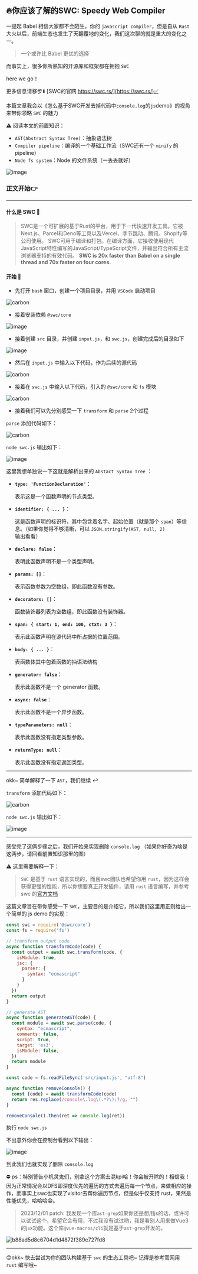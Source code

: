 #

## 🔥你应该了解的SWC: Speedy Web Compiler

一提起 Babel 相信大家都不会陌生，你的 `javascript compiler`，但是自从 `Rust` 大火以后，前端生态也发生了天翻覆地的变化，我们这次聊的就是重大的变化之一。

> 一个或许比 Babel 更优的选择

而事实上，很多你所熟知的开源库和框架都在拥抱 `SWC`

here we go！

更多信息请移步⬇️
[SWC的官网 https://swc.rs/](https://swc.rs/)✅

本篇文章我会以《怎么基于SWC开发去掉代码中`console.log`的`js`demo》的视角来带你领略 `SWC` 的魅力

⚠️ 阅读本文的前置知识：

- `AST(Abstract Syntax Tree)`：抽象语法树
- `Compiler pipeline`：编译的一个基础工作流（SWC还有一个 `minify` 的 pipeline）
- `Node fs system`：Node 的文件系统（一丢丢就好）

![image](https://github.com/newObjectccc/newObjectccc.github.io/assets/42132586/ce48ebda-3b54-4761-bf5e-8f41dd1258e6)

### 正文开始👉

------------------------------------------------

#### 什么是 SWC 📌

> SWC是一个可扩展的基于Rust的平台，用于下一代快速开发工具。它被Next.js、Parcel和Deno等工具以及Vercel、字节跳动、腾讯、Shopify等公司使用。
SWC可用于编译和打包。在编译方面，它接收使用现代JavaScript特性编写的JavaScript/TypeScript文件，并输出符合所有主流浏览器支持的有效代码。
**SWC is 20x faster than Babel on a single thread and 70x faster on four cores.**

#### 开始 📌

- 先打开 `bash` 窗口，创建一个项目目录，并用 `VSCode` 启动项目

![carbon](https://github.com/newObjectccc/newObjectccc.github.io/assets/42132586/4f0b1fde-be4e-4296-acc3-efb7e645fa3b)

- 接着安装依赖 `@swc/core`

![image](https://github.com/newObjectccc/newObjectccc.github.io/assets/42132586/716d6d38-988a-4999-9e56-441991ec0a6b)

- 接着创建 `src` 目录，并创建 `input.js`，和 `swc.js`，创建完成后的目录如下

![image](https://github.com/newObjectccc/newObjectccc.github.io/assets/42132586/3351fc21-aac3-49a9-b133-1f1c21b90f20)

- 然后在 `input.js` 中输入以下代码，作为后续的源代码

![carbon](https://github.com/newObjectccc/newObjectccc.github.io/assets/42132586/713ebc73-a474-4782-9ff1-9d30507d498c)

- 接着在 `swc.js` 中输入以下代码，引入的 `@swc/core` 和 `fs` 模块

![carbon](https://github.com/newObjectccc/newObjectccc.github.io/assets/42132586/3bdabb9c-c228-4243-a97d-27add2d9b8d9)

- 接着我们可以先分别感受一下 `transform` 和 `parse` 2个过程

`parse` 添加代码如下：

![carbon](https://github.com/newObjectccc/newObjectccc.github.io/assets/42132586/fbe0b342-824e-4151-8662-3c495f59d1c8)

`node swc.js` 输出如下：

![image](https://github.com/newObjectccc/newObjectccc.github.io/assets/42132586/c9d829e8-5255-460b-be91-e824307e6ecd)

这里我想单独说一下这就是解析出来的 `Abstact Syntax Tree` ：

- **`type: 'FunctionDeclaration'`**：

  表示这是一个函数声明的节点类型。
  
- **`identifier: { ... }`**：

  这是函数声明的标识符，其中包含着名字、起始位置（就是那个 `span`）等信息。（如果你觉得不够清晰，可以 `JSON.stringify(AST, null, 2)` 输出看看）
  
- **`declare: false`**：

  表明此函数声明不是一个类型声明。

- **`params: []`**：

  表示函数参数为空数组，即此函数没有参数。

- **`decorators: []`**：

  函数装饰器列表为空数组，即此函数没有装饰器。

- **`span: { start: 1, end: 100, ctxt: 3 }`**：

  表示此函数声明在源代码中所占据的位置范围。

- **`body: { ... }`**：

  表函数体其中包着函数的抽语法结构

- **`generator: false`**：

  表示此函数不是一个 generator 函数。

- **`async: false`**：

  表示此函数不是一个异步函数。

- **`typeParameters: null`**：

  表示此函数没有指定类型参数。

- **`returnType: null`**：

  表示此函数没有指定返回类型。

---------------------------------------------------

okk~ 简单解释了一下 `AST`，我们继续 ↩️

`transform` 添加代码如下：

![carbon](https://github.com/newObjectccc/newObjectccc.github.io/assets/42132586/30fe94f5-06ea-4378-9a0e-38621d820fd1)

`node swc.js` 输出如下：

![image](https://github.com/newObjectccc/newObjectccc.github.io/assets/42132586/5a9bd297-43da-4273-baee-c1ef85a84ea8)

---------------------------------------------------

感受完了这俩步骤之后，我们开始来实现删除 `console.log` （如果你好奇为啥是这两步，请回看前置知识那里的图）

⚠️ 这里需要解释一下：

> `SWC` 是基于 `rust` 语言实现的，而且swc团队也希望你用 `rust`，因为这样会获得更强的性能，所以你想要真正开发插件，请用 `rust` 语言编写，并参考 swc 的[官方文档](https://swc.rs/docs/plugin/ecmascript/getting-started)

这篇文章旨在带你感受一下 `SWC`，主要目的是介绍它，所以我们这里用正则给出一个简单的 js demo 的实现：

```javascript
const swc = require('@swc/core')
const fs = require('fs')

// transform output code
async function transformCode(code) {
  const output = await swc.transform(code, {
    isModule: true,
    jsc: {
      parser: {
        syntax: "ecmascript"
      }
    }
  })
  return output
}

// generate AST
async function generateAST(code) {
  const module = await swc.parse(code, {
    syntax: "ecmascript",
    comments: false,
    script: true,
    target: 'es3',
    isModule: false,
  })
  return module
}

const code = fs.readFileSync('src/input.js', "utf-8")

async function removeConsole() {
  const {code} = await transformCode(code)
  return res.replace(/console\.log\(.*?\);?/g, "")
}

removeConsole().then(ret => console.log(ret))
```

执行 `node swc.js`

不出意外你会在控制台看到以下输出：

![image](https://github.com/newObjectccc/newObjectccc.github.io/assets/42132586/b38cb1c8-ec10-4863-b679-35f442c5c58d)

到此我们也就实现了删除 `console.log`

⛔ ps：特别警告小机灵鬼们，别拿这个方案去混kpi哈！你会被开除的！相信我！因为正常情况会以DFS即深度优先的遍历的方式去遍历每一个节点，来做相应的操作，而事实上swc也实现了visitor去帮你遍历节点，但是似乎仅支持 rust，果然是性能优先，哈哈哈😁。

> 2023/12/01 patch: 我发现一个库`ast-grep`如果你还是想用js的话，或许可以试试这个，希望它会有用，不过我没有试过哟，我是看别人用来做Vue3的jsx功能。这个库`@vue-macros/cli`就是基于`ast-grep`开发的。

![b88ad5d8c6704d1d4872f389e727fd8](https://github.com/newObjectccc/newObjectccc.github.io/assets/42132586/e7655f14-90c8-451b-86dd-e11cbd0fe29d)

------------------------------------------------

😊okk~ 快去尝试为你的团队构建基于 `swc` 的生态工具吧~ 记得是参考官网用 `rust` 编写哦~
